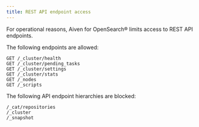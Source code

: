 ```yaml
---
title: REST API endpoint access
---
```


For operational reasons, Aiven for OpenSearch® limits access to REST API endpoints.

The following endpoints are allowed:

```
GET /_cluster/health
GET /_cluster/pending_tasks
GET /_cluster/settings
GET /_cluster/stats
GET /_nodes
GET /_scripts
```

The following API endpoint hierarchies are blocked:

```
/_cat/repositories
/_cluster
/_snapshot
```

